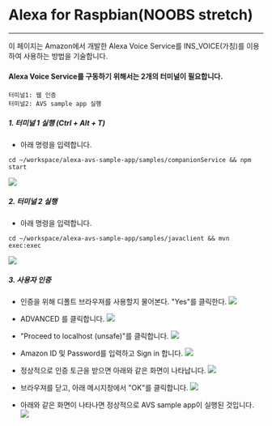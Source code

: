 # Alexa for Raspbian\(NOOBS stretch\)

---

이 페이지는 Amazon에서 개발한 Alexa Voice Service를 INS\_VOICE\(가칭\)를 이용하여 사용하는 방법을 기술합니다.

#### Alexa Voice Service를 구동하기 위해서는 2개의 터미널이 필요합니다.
```
터미널1: 웹 인증
터미널2: AVS sample app 실행
```

##### 1. 터미널 1 실행 \(Ctrl + Alt + T\)
- 아래 명령을 입력합니다.
```
cd ~/workspace/alexa-avs-sample-app/samples/companionService && npm start
```
![](/assets/dragonBoard_alexa_step_1.png)

##### 2. 터미널 2 실행
- 아래 명령을 입력합니다.
```
cd ~/workspace/alexa-avs-sample-app/samples/javaclient && mvn exec:exec
```
![](/assets/dragonBoard_alexa_step_2.png)

##### 3. 사용자 인증
- 인증을 위해 디폴트 브라우져를 사용할지 물어본다. "Yes"를 클릭한다.
![](/assets/dragonBoard_alexa_step_3.png)

- ADVANCED 를 클릭합니다.
![](/assets/dragonBoard_alexa_step_4.png)

- "Proceed to localhost \(unsafe\)"를 클릭합니다.
![](/assets/dragonBoard_alexa_step_5.png)

- Amazon ID 및 Password를 입력하고 Sign in 합니다.
![](/assets/dragonBoard_alexa_step_6.png)

- 정상적으로 인증 토근을 받으면 아래와 같은 화면이 나타납니다.
![](/assets/dragonBoard_alexa_step_7.png)

- 브라우져를 닫고, 아래 메시지창에서 "OK"를 클릭합니다.
![](/assets/dragonBoard_alexa_step_8.png)

- 아래와 같은 화면이 나타나면 정상적으로 AVS sample app이 실행된 것입니다.
![](/assets/dragonBoard_alexa_step_9.png)
